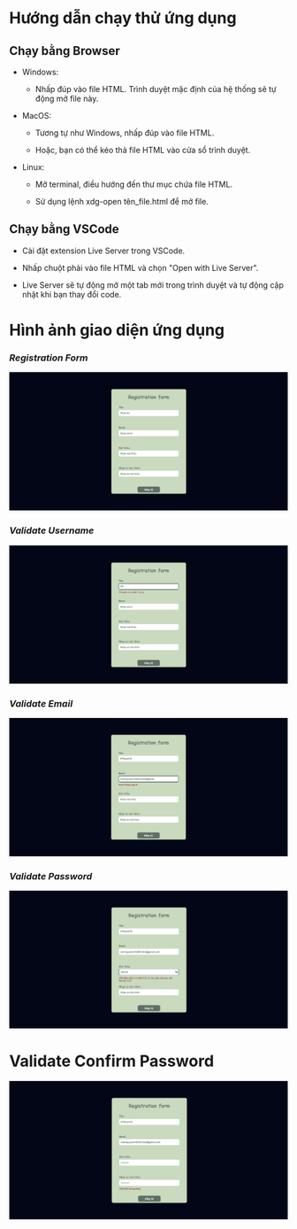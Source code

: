 # **Hướng dẫn chạy thử ứng dụng**

## **Chạy bằng Browser**

- Windows:

  - Nhấp đúp vào file HTML. Trình duyệt mặc định của hệ thống sẽ tự động mở file này.

- MacOS:

  - Tương tự như Windows, nhấp đúp vào file HTML.

  - Hoặc, bạn có thể kéo thả file HTML vào cửa sổ trình duyệt.

- Linux:

  - Mở terminal, điều hướng đến thư mục chứa file HTML.

  - Sử dụng lệnh xdg-open tên_file.html để mở file.

## **Chạy bằng VSCode**

- Cài đặt extension Live Server trong VSCode.

- Nhấp chuột phải vào file HTML và chọn "Open with Live Server".

- Live Server sẽ tự động mở một tab mới trong trình duyệt và tự động cập nhật khi bạn thay đổi code.

# **Hình ảnh giao diện ứng dụng**

### **_Registration Form_**

![registration-forỨm](./images/image1.png)

### **_Validate Username_**

![validate-username](./images/image2.png)

### **_Validate Email_**

![validate-email](./images/image3.png)

### **_Validate Password_**

![validate-password](./images/image4.png)

# **Validate Confirm Password**

![validat-confirm-password](./images/image5.png)
